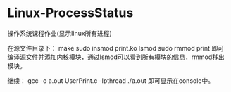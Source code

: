 # Linux-ProcessStatus
操作系统课程作业(显示linux所有进程)

在源文件目录下：
	make
	sudo insmod print.ko
	lsmod
	sudo rmmod print
即可编译源文件并添加内核模块，通过lsmod可以看到所有模块的信息，rmmod移出模块。

继续：
	gcc -o a.out UserPrint.c -lpthread
	./a.out
即可显示在console中。
